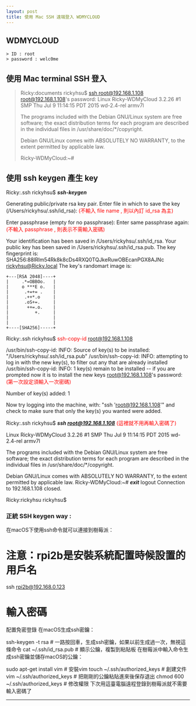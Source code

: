 ```yaml
---
layout: post
title: 使用 Mac SSH 遠端登入 WDMYCLOUD
---
```


## WDMYCLOUD
    > ID : root
    > password : welc0me

## 使用 Mac terminal SSH 登入

  >Ricky:documents rickyhsu$ [ssh root@192.168.1.108]()
  root@192.168.1.108's password: 
  Linux Ricky-WDMyCloud 3.2.26 #1 SMP Thu Jul 9 11:14:15 PDT 2015 wd-2.4-rel armv7l
  >
  >The programs included with the Debian GNU/Linux system are free software;
  the exact distribution terms for each program are described in the
  individual files in /usr/share/doc/*/copyright.
  >
  >Debian GNU/Linux comes with ABSOLUTELY NO WARRANTY, to the extent
  permitted by applicable law.
  >
  >Ricky-WDMyCloud:~#

## 使用 ssh keygen 產生 key


Ricky:.ssh rickyhsu$ ***ssh-keygen***

Generating public/private rsa key pair.
Enter file in which to save the key (/Users/rickyhsu/.ssh/id_rsa): 
<font color="red">(不輸入 file name , 則以內訂 id_rsa 為主)</font>

Enter passphrase (empty for no passphrase): 
Enter same passphrase again: 
<font color="red">(不輸入 passphrase , 則表示不需輸入密碼)</font>

Your identification has been saved in /Users/rickyhsu/.ssh/id_rsa.
Your public key has been saved in /Users/rickyhsu/.ssh/id_rsa.pub.
The key fingerprint is:
SHA256:88lRIm54Rk8k8cDs4RXQ0TQJkeRuwOBEcanPGX8AJNc rickyhsu@Ricky.local
The key's randomart image is:
```
+---[RSA 2048]----+
|     .*=OBBOo.   |
|     o ***E o.   |
|      .+=+= .    |
|      .++*.o     |
|      .oS+=.     |
|       ++=.o.    |
|          +.     |
|                 |
|                 |
+----[SHA256]-----+
```
Ricky:.ssh rickyhsu$ <font color="red">ssh-copy-id root@192.168.1.108</font>

/usr/bin/ssh-copy-id: INFO: Source of key(s) to be installed: "/Users/rickyhsu/.ssh/id_rsa.pub"
/usr/bin/ssh-copy-id: INFO: attempting to log in with the new key(s), to filter out any that are already installed
/usr/bin/ssh-copy-id: INFO: 1 key(s) remain to be installed -- if you are prompted now it is to install the new keys
root@192.168.1.108's password: 
<font color="red">(第一次設定須輸入一次密碼)</font>

Number of key(s) added:        1

Now try logging into the machine, with:   "ssh 'root@192.168.1.108'"
and check to make sure that only the key(s) you wanted were added.

Ricky:.ssh rickyhsu$ ***ssh root@192.168.1.108***
<font color="red">(這裡就不用再輸入密碼了)</font>

Linux Ricky-WDMyCloud 3.2.26 #1 SMP Thu Jul 9 11:14:15 PDT 2015 wd-2.4-rel armv7l

The programs included with the Debian GNU/Linux system are free software;
the exact distribution terms for each program are described in the
individual files in /usr/share/doc/*/copyright.

Debian GNU/Linux comes with ABSOLUTELY NO WARRANTY, to the extent
permitted by applicable law.
Ricky-WDMyCloud:~# ***exit***
logout
Connection to 192.168.1.108 closed.

Ricky:rickyhsu rickyhsu$

### 正統 SSH keygen way :

在macOS下使用ssh命令就可以連接到樹莓派：

# 注意：rpi2b是安裝系統配置時候設置的用戶名
ssh rpi2b@192.168.0.123

# 輸入密碼
配置免密登錄
在macOS生成ssh密鑰：

ssh-keygen -t  rsa # 一路按回車，生成ssh密鑰，如果以前生成過一次，無視這條命令
cat ~/.ssh/id_rsa.pub # 顯示公鑰，複製到粘貼板
在樹莓派中輸入命令生成ssh密鑰並儲存macOS的公鑰：

sudo apt-get install vim # 安裝vim
touch ~/.ssh/authorized_keys # 創建文件
vim ~/.ssh/authorized_keys # 把剛剛的公鑰粘貼進來後保存退出
chmod 600 ~/.ssh/authorized_keys # 修改權限
下次用這臺電腦遠程登錄到樹莓派就不需要輸入密碼了

---

